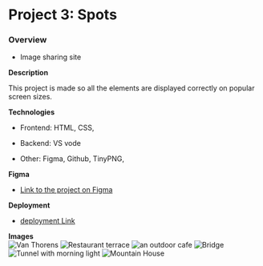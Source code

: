 # Project 3: Spots

### Overview  

* Image sharing site
  
**Description**
  
This project is made so all the elements are displayed correctly on popular screen sizes. 

**Technologies**

* Frontend: HTML, CSS,

* Backend: VS vode

* Other: Figma, Github, TinyPNG, 
  
**Figma**  
  
* [Link to the project on Figma](https://www.figma.com/file/BBNm2bC3lj8QQMHlnqRsga/Sprint-3-Project-%E2%80%94-Spots?type=design&node-id=2%3A60&mode=design&t=afgNFybdorZO6cQo-1)
  
**Deployment**

* [deployment Link](https://kmazza-hub.github.io/se_project_spots/)

**Images**  
![Van Thorens](./images/bessie.jpg)
![Restaurant terrace](./images/cafe.jpg)
![an outdoor cafe](./images/restraurant.jpg)
![Bridge](./images/bridge.jpg)
![Tunnel with morning light](./images/overpass.jpg)
![Mountain House](./images/shed.jpg)


